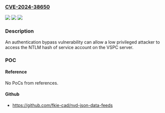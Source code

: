 ### [CVE-2024-38650](https://cve.mitre.org/cgi-bin/cvename.cgi?name=CVE-2024-38650)
![](https://img.shields.io/static/v1?label=Product&message=Veeam%20Service%20Provider%20Console&color=blue)
![](https://img.shields.io/static/v1?label=Version&message=8%3C%3D%208%20&color=brighgreen)
![](https://img.shields.io/static/v1?label=Vulnerability&message=n%2Fa&color=brighgreen)

### Description

An authentication bypass vulnerability can allow a low privileged attacker to access the NTLM hash of service account on the VSPC server.

### POC

#### Reference
No PoCs from references.

#### Github
- https://github.com/fkie-cad/nvd-json-data-feeds

